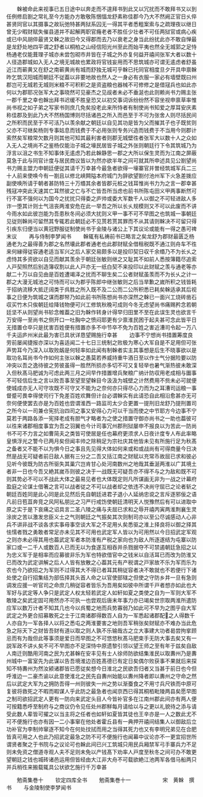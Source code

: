 <!-- { "loadSidebar": true } -->
　　榦被命此来视事已五日途中以奔走而不遑拜书到此又以冗扰而不敢拜书又以到任例修启劄之常礼至今方能办方敢敬陈悃愊龙舒素称佳郡今乃大不然阙正官日乆倅甚贤同官以其摄事之故玩弛特甚两狱系囚无一得其平者悉粗案索与之疏理夜以继日曾无少暇财赋失催县道并不起解两职官癃老者不胜任少壮者不可任两狱官或病心疾或已中风胡倅最贤又榦之故旧今又得郡而去乃以衰老之身当此纷扰此亦不敢自惮最是龙舒处地四平谓之舒者以桐柏之山经信阳光州至此而始平夷也然全无城郭之足恃杨通老仅能葺理子城亦未尝包砌市井皆在子城之外亦复何益开禧间张军大者以数十人径造郡城如入无人之境无城故也累政将官钱妄用而不思筑城亦可谓无逺虑者舒虽近江而蕲黄又在舒之南蕲黄尚有城而舒独无城可乎榦已托同官相度旦夕开具申禀榦昨乞筑汉阳城而朝廷不従葢以非要地故也然人之一身必有衣服一家必有墙壁既曰州郡岂可无城若无城则米粮不可积积之是资盗粮也器械不可修修之是借冦兵也如此亦何以为郡耶况张军大之事晓然可见豪杰之见觇者未必不垂涎也此则赖尚书力赐主张一郡千里之幸也榦出拜书迟缓不胜皇恐又以初交事词诉纷纷然不容坐视申禀草率惟尚书视之如子弟之写家书则庶几免矣投老此来所恃者有制使尚书知爱之厚耳安庆素称佳郡及到此乃大不然杨国博则尽括诸邑之所入而邑至于不可为张舍人则尽括民间之所积而民至于不可活乃以羡余献之朝廷以自见其功是皆为父而摧其子也子既贫则父亦不可继矣杨则专事姑息而钱费于不必用张则专务兴造而钱费于不当用今则郡计索然矣军粮常欠数月则其他可知其最利害者则郡无城壁徃者张军大以数十人之众如入无人之境尚不之鉴杨仅能治子城之壕民居皆子城之外张则朝廷行下令其筑城乃为浮言以沮之书生不知事体无逺虑乃若此榦静思一郡之大所以保生灵而为江南之屏蔽莫急于此与同官计度与居民商议皆以为然亦欲半年之间可就其所申述具见公劄望尚书力赐主盟力申朝廷便従其请千万幸甚今最急者欲得一壕寨官并曽经筑城军兵二三十人前来使唤今有一劄且以修北峡闗隘本府城门为辞欲望劄付池州军下火急差拨应副使唤所请于朝者甚防特三十万缗其余者皆郡元桩之钱耳惟尚书力为之言一郡幸甚残冦冲突此天速其亡耳然彼之亡与不亡皆吾所当虑也前书所陈屯田义甲两事断然可行不富不强何以为国今之扰扰只得委之庐帅或委大军数千人以御之不可轻进敌人多诈一堕其计则士气沮丧两淮安危在此一举吾之所以长乆规模则又不可以此废而不讲今雨水如此彼岂能为吾患秋冬间必须大扰则义甲一事不可不早图之也筑城一事朝廷见従则榦尚可留然其专辄若此朝廷必不见贳若贳其罪而不从其请则榦决不可留只得引疾东归便当以黄冠野服従制使尚书于金陵与诸公上下其议论或能有一得之愚可禆末议
　　再与侍制李梦闻书
　　榦辄有私祷前书已略言之矣龙舒为郡财最匮乏杨通老为之最得善为郡之名然壊此郡者通老也此郡财赋全借租税既不通江则舟车不徃来何縁得従容通老适当军兴之后人家交易颇多以是投印契日収千余缗乃不为长乆之虑恃其多资欲以自见而献其羡余于朝廷张敏则继之又耻其不如前人悉按簿籍尽追索人戸契照然后别造簿収割以此人戸亦无一纸白契不来投印以此财赋之羡与通老等亦献二十万以自见由是百姓遭竭泽之扰而不聊生矣二公者财赋虽羡而不为长乆之计一郡之大漫无城池之可恃而可以为郡乎陈郎中继张敏则之后当旱歉之嵗所积之钱皆耗于招纳流移大抵迂阔类于呉胜之所入既不及二公而二公所积悉已耗矣榦适承其后视事之日便为筑城之谋而郡帑乃如此前书所陈想尚书亦深然之榦已一面兴工烧砖凿石収买竹木只俟朝廷给降钱物便可兴工修筑秋晚可成则今冬无虑望尚书痛赐矜念若朝廷坚不从则望尚书轸念帷葢之旧为榦作转身计得早归田里不至在此误生灵也欲言千万安得一至尚书之侧开口一吐胸中之愤闷耶更有少禀淮民困于起夫甚可念此皆平日无措置仓卒只是扰害百姓便有措置亦多不中节卒不免为百姓之害近漕司令起一万八千夫运庐州米此最为害已具状详恳望赐施行幸甚
　　边事不宁想尚书措置筹度良劳前屡闻捷报亦深以为喜适闻二十七日三统制之败极为寒心大军自是不足用但可张声势耳今乃深入以取败衂是何轻率如此闻有制榦者实主其事想是后生不晓事欲以是取功名耳尚书今作如何主张以榦之愚莫若养威持重牛酒日至以作士气分据险要以防冲突以吾之逸待彼之劳彼虽得一胜然所损亦多切不可又复轻举也暑气渐热彼未敢深入但秋髙马肥诚为可虑此两三月之间早作措置增兵聚粮广纳计防収用老成相与圗事不可轻信后生之言以败吾事至望至望榦目今汲汲为城壁之计然费用不赀未必可就便使城成亦无人可守攻既不可守又不能为之奈何亦只得尽心力而为之耳漕司运粮一事督蹙可畏幸得使司行下免差百姓欢舞但计台必谓榦实有此请恐自此相沿愈甚亦无可奈何便使罢去亦是为百姓也尝谓淮西一路监司太少合更置一提刑旧龙舒乃提刑置司之所今以一司兼仓宪抗治四司之事又安得心力可以干当而使之中节耶方今边事不宁莫若于两路各添一宪择老成有胆气才略者为之使之措置守御亦尚书之一助也葢彼可以徃来诸郡相度事宜为吾之羽翼也今计司事冗州郡刑狱屡申不报良以为苦此一防尚书不可不力言之如曹简夫之类皆可使居是任也幕府更须求人日夜计度专人布此率略皇惧浮光之警今已两月矣但闻丰帅之除稍足为宗社庆其他皆未见有所施行足为秋髙之备者又不能不以为惧今日之事且先见得大体如何来或和或战尚有可得商量今日决然是战无可疑者前日敌人据有三分之二吾又括江南之财赋以充常币故屈已求和彼必见听今彼既为防古所驱失其巢穴岂肯甘心处河南数州之地哉其垂涎两淮以广其境土者非一日也今吾又絶其嵗币则彼之决于一战既无可疑吾亦不得不与之为敌和既不可则其势必不可以不战此大体之最易见者也大体既定则凡所谋画无非为一战之计幕府盈庭之论谋士借箸之言可以战者従之不可以战者却之依违不决尚守屈已之论者斩之朝廷百姓同是此心同是此见然后先自朝廷进君子退小人延纳忠谠之言斥逐邪佞之语凡前日苞苴奔竞之风阿私朋比之习严行戒饬使朝廷清明天人悦豫然后有可以进取中原之实于是下哀痛之诏具言二圣八陵之痛与夫屈已求和之辱开禧丙寅两淮荆襄生灵涂炭之苦以激发忠臣义士之气则朝廷之气振矣其次则制司亦以至公尽诚感动人心非兵不讲非战不谈各求实事毋事空谈大军之不足用乆矣悉驱之淮上择良将以御之择其怯懦者戮之勇敢者常足亦未见其不可用也武定军人皆以为可用然以今日招武定军观之则亦未必得其用也葢武定军者本防淮有产税之家向也为敌人所逐遂结为屯寨以防家口或一二千人或数百人已而无以为食遂互相吞并杀戮据夺不可禁遏朝廷急招之以为忠义军于是相率而应募彼非乐为军也特欲借官中之钱米以自活耳已而改为防淮又已而改为武定讲解之后人人皆有放散之心葢其元有产税谓之戸家故不乐为军而乐为农也今乃欲招之为军则不过得其大不得已者耳其稍従容者决不敢就也不若便行下诸处使之自行招集结为部伍择其头首人命之以官使部辖之但使之守防乡井一旦有急则调发应援一听官司之命庶几稍従容者皆乐为吾用矣如彼中所谓千戸者想亦如此也大军好与武定等人争只是武定人权太轻若武定人如轩如夏之类使之自为一军则大军不敢陵之矣武定固可用然亦不可执一也尝观后唐末年事力亦已竭矣世宗取两淮所遣防应军以数万计者不知其几也今以呉蜀之地而兵势寡弱乃如此可不早为之图乎自大军武定之外更合招募敢死之士于江南诸郡得数百人自为一军悉起诸郡配之人得数千人亦自为一军各择人以将之悉屯之两淮要害之地则吾军稍张矣财赋亦不难办当此危急之际天下之财皆吾财有道以取之则人孰不乐输哉古之立大事建大功者曷尝拘挛顾忌而有为哉但此等事须是爱日而早图之不可悠悠秋髙马肥束手无防大事去矣又有一説军政不讲乆矣不可不早图亦不足深恃中原遗黎引领以望王师之至有年于兹矣自敌人南迁则酷用河南之民为尤甚榦在安丰见有士人徐师防欲结集淮民以取夀州乃是夀州城中一富室先为此谋以告吾境淮边百姓髙德已有定日矣偶尔败获事不果就后来探知不特夀州为然汝颍诸郡皆已愿従矣想今日淮北之民欲吾归者又当甚于前日也今但呼淮边一二豪杰谕以此意使淮北之民先自夀州始能以夀州降者即以夀州之守命之然后以武定大军为之拥防吾得一州则彼失一州之势以渐蚕食之不用寸兵尺铁而中原可复彼将救死之不暇而暇谋人乎此防之最急者也闻京西已得其桐栢毗陵两县矣愿早图之制司欲招武定人更有一防向来武定头目人今皆补官多在江南州郡此间亦有两人便可按籍悉呼至制府与之商议仍令见任处州郡觧每月请给以与之更以礼貌待之添与请受此数人辈皆可擢之以当主将之任者也如轩如夏皆其徒也王辛亦是一人之数此尤不可不便施行也亦有因一二小事窜在他处者霍丘县有一典押开禧间结集人以御敌后立功补官为李制帅窜逐不知今在何处抆拭而用之当得其死力也又有李明兄弟见在合肥皆真可用之人也此乃招武定最急之防不可不便施行也闻幕中议论亦不一更宜招世所谓贤者聚之于书院与之议论可也榦此间已兴工筑城只用民兵厢禁军弓手寨兵力不足则未免资之僧道寺观人夫不足则未免以产钱髙下劝率人戸度至秋冬之间可办不敢更望朝廷之钱也城砖诸邑运用但皆经由大江非大舟不可载欲絶江池两军各借马船两只并兵梢徃来搬载辄具公状欲乞施行千万幸甚












　　勉斋集巻十
　　钦定四库全书
　　勉斋集巻十一　　　　　　宋　黄榦　撰书
　　与金陵制使李梦闻书
